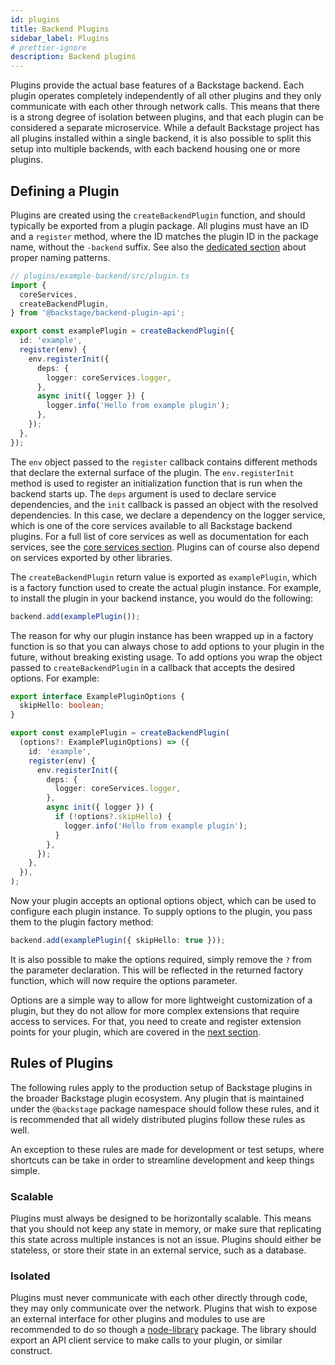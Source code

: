 ```yaml
---
id: plugins
title: Backend Plugins
sidebar_label: Plugins
# prettier-ignore
description: Backend plugins
---
```


Plugins provide the actual base features of a Backstage backend. Each plugin operates completely independently of all other plugins and they only communicate with each other through network calls. This means that there is a strong degree of isolation between plugins, and that each plugin can be considered a separate microservice. While a default Backstage project has all plugins installed within a single backend, it is also possible to split this setup into multiple backends, with each backend housing one or more plugins.

## Defining a Plugin

Plugins are created using the `createBackendPlugin` function, and should typically be exported from a plugin package. All plugins must have an ID and a `register` method, where the ID matches the plugin ID in the package name, without the `-backend` suffix. See also the [dedicated section](./07-naming-patterns.md) about proper naming patterns.

```ts
// plugins/example-backend/src/plugin.ts
import {
  coreServices,
  createBackendPlugin,
} from '@backstage/backend-plugin-api';

export const examplePlugin = createBackendPlugin({
  id: 'example',
  register(env) {
    env.registerInit({
      deps: {
        logger: coreServices.logger,
      },
      async init({ logger }) {
        logger.info('Hello from example plugin');
      },
    });
  },
});
```

The `env` object passed to the `register` callback contains different methods that declare the external surface of the plugin. The `env.registerInit` method is used to register an initialization function that is run when the backend starts up. The `deps` argument is used to declare service dependencies, and the `init` callback is passed an object with the resolved dependencies. In this case, we declare a dependency on the logger service, which is one of the core services available to all Backstage backend plugins. For a full list of core services as well as documentation for each services, see the [core services section](../core-services/01-index.md). Plugins can of course also depend on services exported by other libraries.

The `createBackendPlugin` return value is exported as `examplePlugin`, which is a factory function used to create the actual plugin instance. For example, to install the plugin in your backend instance, you would do the following:

```ts
backend.add(examplePlugin());
```

The reason for why our plugin instance has been wrapped up in a factory function is so that you can always chose to add options to your plugin in the future, without breaking existing usage. To add options you wrap the object passed to `createBackendPlugin` in a callback that accepts the desired options. For example:

```ts
export interface ExamplePluginOptions {
  skipHello: boolean;
}

export const examplePlugin = createBackendPlugin(
  (options?: ExamplePluginOptions) => ({
    id: 'example',
    register(env) {
      env.registerInit({
        deps: {
          logger: coreServices.logger,
        },
        async init({ logger }) {
          if (!options?.skipHello) {
            logger.info('Hello from example plugin');
          }
        },
      });
    },
  }),
);
```

Now your plugin accepts an optional options object, which can be used to configure each plugin instance. To supply options to the plugin, you pass them to the plugin factory method:

```ts
backend.add(examplePlugin({ skipHello: true }));
```

It is also possible to make the options required, simply remove the `?` from the parameter declaration. This will be reflected in the returned factory function, which will now require the options parameter.

Options are a simple way to allow for more lightweight customization of a plugin, but they do not allow for more complex extensions that require access to services. For that, you need to create and register extension points for your plugin, which are covered in the [next section](./05-extension-points.md).

## Rules of Plugins

The following rules apply to the production setup of Backstage plugins in the broader Backstage plugin ecosystem. Any plugin that is maintained under the `@backstage` package namespace should follow these rules, and it is recommended that all widely distributed plugins follow these rules as well.

An exception to these rules are made for development or test setups, where shortcuts can be take in order to streamline development and keep things simple.

### Scalable

Plugins must always be designed to be horizontally scalable. This means that you should not keep any state in memory, or make sure that replicating this state across multiple instances is not an issue. Plugins should either be stateless, or store their state in an external service, such as a database.

### Isolated

Plugins must never communicate with each other directly through code, they may only communicate over the network. Plugins that wish to expose an external interface for other plugins and modules to use are recommended to do so though a [node-library](../../local-dev/cli-build-system.md#package-roles) package. The library should export an API client service to make calls to your plugin, or similar construct.
